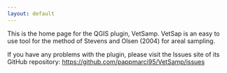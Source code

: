 ```yaml
---
layout: default
---
```



This is the home page for the QGIS plugin, VetSamp. 
VetSap is an easy to use tool for the method of Stevens and Olsen (2004) for areal sampling.

If you have any problems with the plugin, please visit the Issues site of its GitHub repository:
https://github.com/pappmarci95/VetSamp/issues
